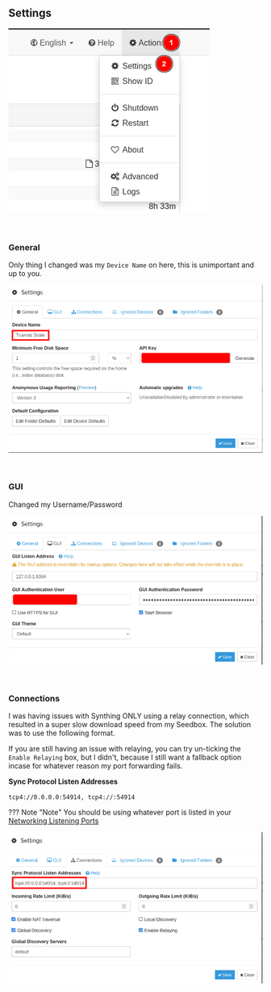 ## Settings

![!To Settings: syncthing](images/to_settings.png)

<br >

### General

Only thing I changed was my `Device Name` on here, this is unimportant and up to you.

![!Name: Device Name](images/settings_general.png)

<br >

### GUI

Changed my Username/Password

![!Name: GUI](images/settings_gui.png)

<br >

### Connections

I was having issues with Synthing ONLY using a relay connection, which resulted in a super slow download speed from my Seedbox. The solution was to use the following format. 

If you are still having an issue with relaying, you can try un-ticking the `Enable Relaying` box, but I didn't, because I still want a fallback option incase for whatever reason my port forwarding fails. 

**Sync Protocol Listen Addresses**
```
tcp4://0.0.0.0:54914, tcp4://:54914
```

??? Note "Note"
    You should be using whatever port is listed in your [Networking Listening Ports](https://heavysetup.info/applications/syncthing/installation/#listening-ports)


![!Name: GUI](images/settings_connections.png)

<br >
